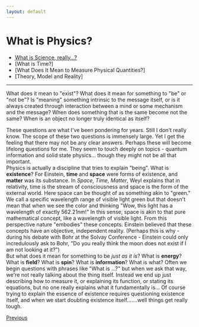 ```yaml
---
layout: default
---
```


# What is Physics?

- [What is Science, really...?](./What_Is.html)
- [What is Time?]
- [What Does It Mean to Measure Physical Quantities?]
- [Theory, Model and Reality]

----
What does it mean to "exist"? What does it mean for something to "be" or "not be"? Is "meaning" something intrinsic to the message itself, or is it always created through interaction between a mind or some mechanism and the message? When does something that is the same become not the same? When is an object no longer truly identical as itself?

These questions are what I've been pondering for years. Still I don't really know. The scope of these two questions is immensely large. Yet I get the feeling that there may not be any clear answers. Perhaps these will become lifelong questions for me. They seem to touch deeply on topics - quantum information and solid state physics... though they might not be all that important.  
Physics is actually a discipline that tries to explain "being". What is **existence**? For Einstein, **time** and **space** were forms of existence, and **matter** was its substance. In *Space, Time, Matter*, Weyl explains that in relativity, time is the stream of consciousness and space is the form of the external world. Here space can be thought of as something akin to "green." We call a specific wavelength range of visible light green but that doesn't mean that when we see the color and thinking "Wow, this light has a wavelength of exactly 562.21nm!" In this sense, space is akin to that pure mathematical concept, like a wavelength of visible light. From this perspective nature "embodies" these concepts. Einstein believed that these concepts have an objective, independent reality. (Perhaps this is why - during his debate with Bohr at the Solvay Conference - Einstein could only incredulously ask to Bohr, "Do you really think the moon does not exist if I am not looking at it?")  
But what does it mean for something to be *just as it is*? 
What is **energy**? What is **field**? What is **spin**? What is **information**? What is what? Often we begin questions with phrases like "What is ...?" but when we ask that way, we're not really talking about the thing itself. Instead we end up just describing how to measure it, or explaining its function, or stating its equations, but no one really explains what it fundamentally is... Of course trying to explain the essence of existence requires questioning existence itself, and when we start doubting existence itself.......well things get really tough.

<div class="pagination">
  <a href="{{ '/Phys/Phys_content.html' | relative_url }}" class="prev-button">Previous</a>
</div>